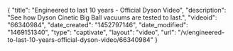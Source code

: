 {
    "title": "Engineered to last 10 years - Official Dyson Video",
    "description": "See how Dyson Cinetic Big Ball vacuums are tested to last.",
    "videoid": "66340984",
    "date_created": "1452797146",
    "date_modified": "1469151340",
    "type": "captivate",
    "layout": "video",
    "url": "\/v\/engineered-to-last-10-years-official-dyson-video\/66340984"
}